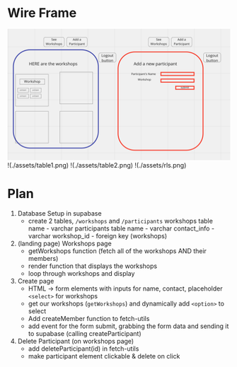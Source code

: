 # Wire Frame

![Wire frame](./assets/Screenshot%202022-11-30%20at%202.37.27%20PM.png)
!(./assets/table1.png)
!(./assets/table2.png)
!(./assets/rls.png)

# Plan

1. Database Setup in supabase
    - create 2 tables, `/workshops` and `/participants`
      workshops table
      name - varchar
      participants table
      name - varchar
      contact_info - varchar
      workshop_id - foreign key (workshops)
2. (landing page) Workshops page
    - getWorkshops function (fetch all of the workshops AND their members)
    - render function that displays the workshops
    - loop through workshops and display
3. Create page
    - HTML -> form elements with inputs for name, contact, placeholder `<select>` for workshops
    - get our workshops (`getWorkshops`) and dynamically add `<option>` to select
    - Add createMember function to fetch-utils
    - add event for the form submit, grabbing the form data and sending it to supabase (calling createParticipant)
4. Delete Participant (on workshops page)
    - add deleteParticipant(id) in fetch-utils
    - make participant element clickable & delete on click
